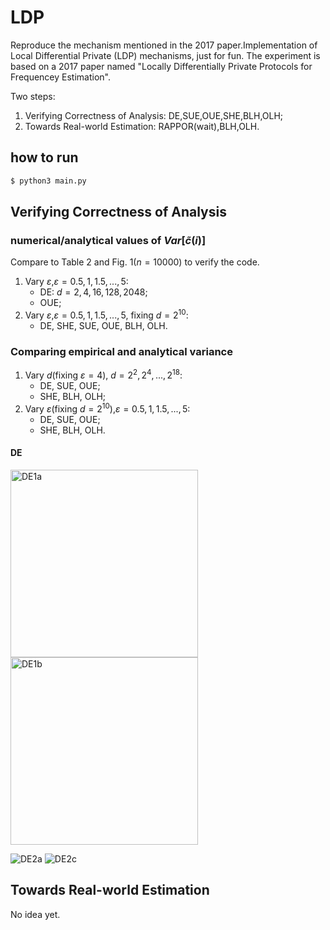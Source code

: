 # LDP
Reproduce the mechanism mentioned in the 2017 paper.Implementation of Local Differential Private (LDP) mechanisms, just for fun.
The experiment is based on a 2017 paper named "Locally Differentially Private Protocols for Frequencey Estimation".

Two steps:

1. Verifying Correctness of Analysis: DE,SUE,OUE,SHE,BLH,OLH;
2. Towards Real-world Estimation: RAPPOR(wait),BLH,OLH.


## how to run

```bash
$ python3 main.py
``` 

## Verifying Correctness of Analysis

### numerical/analytical values of $Var[\tilde{c}(i)]$

Compare to Table 2 and Fig. 1($n=10000$) to verify the code.
1. Vary $\varepsilon$,$\varepsilon=0.5,1,1.5,...,5$:
    - DE: $d=2,4,16,128,2048$;
    - OUE;
2. Vary $\varepsilon$,$\varepsilon=0.5,1,1.5,...,5$, fixing $d=2^{10}$:
    - DE, SHE, SUE, OUE, BLH, OLH.

### Comparing empirical and analytical variance

1. Vary $d$(fixing $\varepsilon=4$), $d=2^2,2^4,...,2^{18}$:
    - DE, SUE, OUE;
    - SHE, BLH, OLH;
2. Vary $\varepsilon$(fixing $d=2^{10}$),$\varepsilon=0.5,1,1.5,...,5$:
    - DE, SUE, OUE;
    - SHE, BLH, OLH.

#### DE

<img src="https://github.com/VFVrPQ/LDP/blob/master/pic/DE_Figure1a.png" width="300px" alt="DE1a"/>
<img src="https://github.com/VFVrPQ/LDP/blob/master/pic/DE_Figure1b.png" width="300px" alt="DE1b"/>

![DE2a](https://github.com/VFVrPQ/LDP/blob/master/pic/DE_Figure2a.png)
![DE2c](https://github.com/VFVrPQ/LDP/blob/master/pic/DE_Figure2c.png)

## Towards Real-world Estimation

No idea yet.